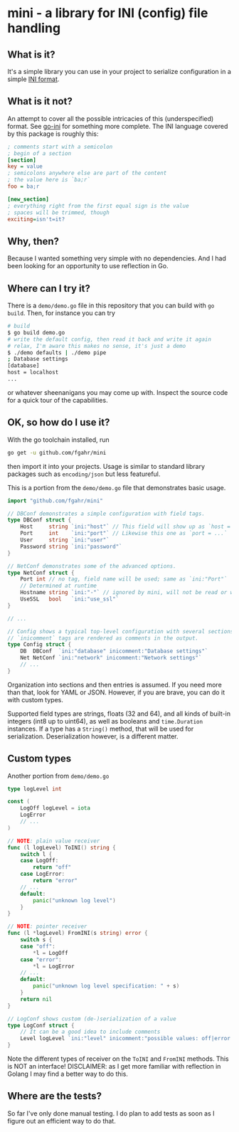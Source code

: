 # mini - a library for INI (config) file handling

## What is it?

It's a simple library you can use in your project to serialize configuration
in a simple [INI format](https://en.wikipedia.org/wiki/INI_file).

## What is it not?

An attempt to cover all the possible intricacies of this (underspecified)
format. See [go-ini](https://github.com/go-ini/ini) for something more complete.
The INI language covered by this package is roughly this:

```ini
; comments start with a semicolon
; begin of a section
[section]
key = value
; semicolons anywhere else are part of the content
; the value here is `ba;r`
foo = ba;r

[new_section]
; everything right from the first equal sign is the value
; spaces will be trimmed, though
exciting=isn't=it?
```

## Why, then?

Because I wanted something very simple with no dependencies. And I had been
looking for an opportunity to use reflection in Go.

## Where can I try it?

There is a `demo/demo.go` file in this repository that you can build with
`go build`. Then, for instance you can try

```sh
# build
$ go build demo.go
# write the default config, then read it back and write it again
# relax, I'm aware this makes no sense, it's just a demo
$ ./demo defaults | ./demo pipe
; Database settings
[database]
host = localhost
...
```

or whatever sheenanigans you may come up with. Inspect the source code for a
quick tour of the capabilities.

## OK, so how do I use it?

With the go toolchain installed, run

```sh
go get -u github.com/fgahr/mini
```

then import it into your projects. Usage is similar to standard library packages
such as `encoding/json` but less featureful.

This is a portion from the `demo/demo.go` file that demonstrates basic usage.

```go
import "github.com/fgahr/mini"

// DBConf demonstrates a simple configuration with field tags.
type DBConf struct {
	Host     string `ini:"host"` // This field will show up as `host = ...`
	Port     int    `ini:"port"` // Likewise this one as `port = ...`
	User     string `ini:"user"`
	Password string `ini:"password"`
}

// NetConf demonstrates some of the advanced options.
type NetConf struct {
	Port int // no tag, field name will be used; same as `ini:"Port"`
	// Determined at runtime
	Hostname string `ini:"-"` // ignored by mini, will not be read or written
	UseSSL   bool   `ini:"use_ssl"`
}

// ...

// Config shows a typical top-level configuration with several sections.
// `inicomment` tags are rendered as comments in the output.
type Config struct {
	DB  DBConf  `ini:"database" inicomment:"Database settings"`
	Net NetConf `ini:"network" inicomment:"Network settings"`
	// ...
}
```

Organization into sections and then entries is assumed. If you need more than
that, look for YAML or JSON. However, if you are brave, you can do it with
custom types.

Supported field types are strings, floats (32 and 64), and all kinds of built-in
integers (int8 up to uint64), as well as booleans and `time.Duration` instances.
If a type has a `String()` method, that will be used for serialization.
Deserialization however, is a different matter.

## Custom types

Another portion from `demo/demo.go`

```go
type logLevel int

const (
	LogOff logLevel = iota
	LogError
	// ...
)

// NOTE: plain value receiver
func (l logLevel) ToINI() string {
	switch l {
	case LogOff:
		return "off"
	case LogError:
		return "error"
	// ...
	default:
		panic("unknown log level")
	}
}

// NOTE: pointer receiver
func (l *logLevel) FromINI(s string) error {
	switch s {
	case "off":
		*l = LogOff
	case "error":
		*l = LogError
	// ...
	default:
		panic("unknown log level specification: " + s)
	}
	return nil
}

// LogConf shows custom (de-)serialization of a value
type LogConf struct {
	// It can be a good idea to include comments
	Level logLevel `ini:"level" inicomment:"possible values: off|error|warn|info|debug|trace"`
}

```

Note the different types of receiver on the `ToINI` and `FromINI` methods. This
is NOT an interface! DISCLAIMER: as I get more familiar with reflection in
Golang I may find a better way to do this.

## Where are the tests?

So far I've only done manual testing. I do plan to add tests as soon as I figure
out an efficient way to do that.
